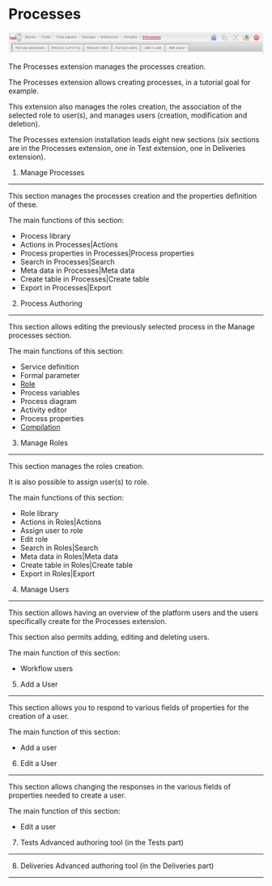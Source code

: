 <!--
parent: 'Legacy User Guide'
created_at: '2011-03-14 10:24:32'
updated_at: '2013-03-13 14:26:36'
authors:
    - 'Jérôme Bogaerts'
contributors:
    - 'Franck Gismondi'
tags:
    - 'Legacy User Guide:Processes'
-->



Processes
=========

![](../resources/processes-tabs1.png)

The Processes extension manages the processes creation.<br/>

The Processes extension allows creating processes, in a tutorial goal for example.<br/>

This extension also manages the roles creation, the association of the selected role to user(s), and manages users (creation, modification and deletion).<br/>

The Processes extension installation leads eight new sections (six sections are in the Processes extension, one in Test extension, one in Deliveries extension).

1. Manage Processes
-----------------------

This section manages the processes creation and the properties definition of these.

The main functions of this section:

-   Process library
-   Actions in Processes|Actions
-   Process properties in Processes|Process properties
-   Search in Processes|Search
-   Meta data in Processes|Meta data
-   Create table in Processes|Create table
-   Export in Processes|Export

2. Process Authoring
------------------------

This section allows editing the previously selected process in the Manage processes section.

The main functions of this section:

-   Service definition
-   Formal parameter
-   [Role](../process-authoring/role.md)
-   Process variables
-   Process diagram
-   Activity editor
-   Process properties
-   [Compilation](../deliveries/compilation.md)

3. Manage Roles
-------------------

This section manages the roles creation.<br/>

It is also possible to assign user(s) to role.

The main functions of this section:

-   Role library
-   Actions in Roles|Actions
-   Assign user to role
-   Edit role
-   Search in Roles|Search
-   Meta data in Roles|Meta data
-   Create table in Roles|Create table
-   Export in Roles|Export

4. Manage Users
-------------------

This section allows having an overview of the platform users and the users specifically create for the Processes extension.<br/>

This section also permits adding, editing and deleting users.

The main function of this section:

-   Workflow users

5. Add a User
-----------------

This section allows you to respond to various fields of properties for the creation of a user.

The main function of this section:

-   Add a user

6. Edit a User
------------------

This section allows changing the responses in the various fields of properties needed to create a user.

The main function of this section:

-   Edit a user

7. Tests Advanced authoring tool (in the Tests part)
--------------------------------------------------------

8. Deliveries Advanced authoring tool (in the Deliveries part)
------------------------------------------------------------------

